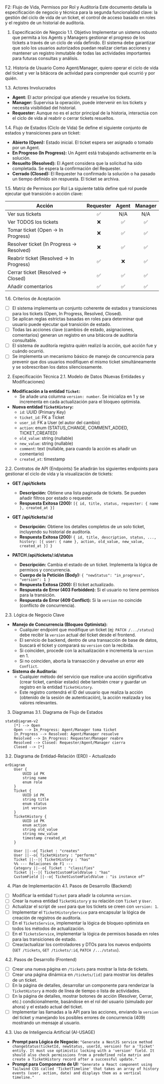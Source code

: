 F2: Flujo de Vida, Permisos por Rol y Auditoría
Este documento detalla la especificación de negocio y técnica para la segunda funcionalidad clave: la gestión del ciclo de vida de un ticket, el control de acceso basado en roles y el registro de un historial de auditoría.

1. Especificación de Negocio
1.1. Objetivo
Implementar un sistema robusto que permita a los Agents y Managers gestionar el progreso de los tickets a través de un ciclo de vida definido. El sistema debe garantizar que solo los usuarios autorizados puedan realizar ciertas acciones y mantener un registro inmutable de todas las actividades importantes para futuras consultas y análisis.

1.2. Historia de Usuario
Como Agent/Manager, quiero operar el ciclo de vida del ticket y ver la bitácora de actividad para comprender qué ocurrió y por quién.

1.3. Actores Involucrados
- **Agent:** El actor principal que atiende y resuelve los tickets.
- **Manager:** Supervisa la operación, puede intervenir en los tickets y necesita visibilidad del historial.
- **Requester:** Aunque no es el actor principal de la historia, interactúa con el ciclo de vida al reabrir o cerrar tickets resueltos.

1.4. Flujo de Estados (Ciclo de Vida)
Se define el siguiente conjunto de estados y transiciones para un ticket:
- **Abierto (Open):** Estado inicial. El ticket espera ser asignado o tomado por un Agent.
- **En Progreso (In Progress):** Un Agent está trabajando activamente en la solución.
- **Resuelto (Resolved):** El Agent considera que la solicitud ha sido completada. Se espera la confirmación del Requester.
- **Cerrado (Closed):** El Requester ha confirmado la solución o ha pasado un tiempo definido sin respuesta. El ticket se archiva.

1.5. Matriz de Permisos por Rol
La siguiente tabla define qué rol puede ejecutar qué transición o acción clave:

| Acción                                | Requester | Agent | Manager |
| ------------------------------------- | :-------: | :---: | :-----: |
| Ver sus tickets                       |     ✅    |  N/A  |   N/A   |
| Ver TODOS los tickets                 |     ❌    |   ✅  |    ✅   |
| Tomar ticket (Open -> In Progress)    |     ❌    |   ✅  |    ✅   |
| Resolver ticket (In Progress -> Resolved) | ❌    |   ✅  |    ✅   |
| Reabrir ticket (Resolved -> In Progress)  | ✅    |   ❌  |    ✅   |
| Cerrar ticket (Resolved -> Closed)    |     ✅    |   ✅  |    ✅   |
| Añadir comentarios                    |     ✅    |   ✅  |    ✅   |

1.6. Criterios de Aceptación
- [ ] El sistema implementa un conjunto coherente de estados y transiciones para los tickets (Open, In Progress, Resolved, Closed).
- [ ] Se aplican reglas estrictas basadas en roles para determinar qué usuario puede ejecutar qué transición de estado.
- [ ] Todas las acciones clave (cambios de estado, asignaciones, comentarios) generan un registro en una bitácora de auditoría consultable.
- [ ] El sistema de auditoría registra quién realizó la acción, qué acción fue y cuándo ocurrió.
- [ ] Se implementa un mecanismo básico de manejo de concurrencia para prevenir que dos usuarios modifiquen el mismo ticket simultáneamente y se sobrescriban los datos silenciosamente.

2. Especificación Técnica
2.1. Modelo de Datos (Nuevas Entidades y Modificaciones)
- **Modificación a la entidad `Ticket`:**
  - Se añade una columna `version: number`. Se inicializa en 1 y se incrementa en cada actualización para el bloqueo optimista.
- **Nueva entidad `TicketHistory`:**
  - `id`: UUID (Primary Key)
  - `ticket_id`: FK a Ticket
  - `user_id`: FK a User (el autor del cambio)
  - `action`: enum (STATUS_CHANGE, COMMENT_ADDED, TICKET_CREATED)
  - `old_value`: string (nullable)
  - `new_value`: string (nullable)
  - `comment`: text (nullable, para cuando la acción es añadir un comentario)
  - `created_at`: timestamp

2.2. Contratos de API (Endpoints)
Se añadirán los siguientes endpoints para gestionar el ciclo de vida y la visualización de tickets:

- **GET /api/tickets**
  - **Descripción:** Obtiene una lista paginada de tickets. Se pueden añadir filtros por estado o requester.
  - **Respuesta Exitosa (200):** `[{ id, title, status, requester: { name }, created_at }]`

- **GET /api/tickets/:id**
  - **Descripción:** Obtiene los detalles completos de un solo ticket, incluyendo su historial de auditoría.
  - **Respuesta Exitosa (200):** `{ id, title, description, status, ..., history: [{ user: { name }, action, old_value, new_value, created_at }] }`

- **PATCH /api/tickets/:id/status**
  - **Descripción:** Cambia el estado de un ticket. Implementa la lógica de permisos y concurrencia.
  - **Cuerpo de la Petición (Body):** `{ "newStatus": "in_progress", "version": 1 }`
  - **Respuesta Exitosa (200):** El ticket actualizado.
  - **Respuesta de Error (403 Forbidden):** Si el usuario no tiene permisos para la transición.
  - **Respuesta de Error (409 Conflict):** Si la `version` no coincide (conflicto de concurrencia).

2.3. Lógica de Negocio Clave
- **Manejo de Concurrencia (Bloqueo Optimista):**
  - Cualquier endpoint que modifique un ticket (ej: `PATCH /.../status`) debe recibir la `version` actual del ticket desde el frontend.
  - El servicio de backend, dentro de una transacción de base de datos, buscará el ticket y comparará su `version` con la recibida.
  - Si coinciden, procede con la actualización e incrementa la `version` en 1.
  - Si no coinciden, aborta la transacción y devuelve un error `409 Conflict`.
- **Sistema de Auditoría:**
  - Cualquier método del servicio que realice una acción significativa (crear ticket, cambiar estado) debe también crear y guardar un registro en la entidad `TicketHistory`.
  - Este registro contendrá el ID del usuario que realiza la acción (obtenido de la sesión de autenticación), la acción realizada y los valores relevantes.

3. Diagramas
3.1. Diagrama de Flujo de Estados

```mermaid
stateDiagram-v2
    [*] --> Open
    Open --> In_Progress: Agent/Manager toma ticket
    In_Progress --> Resolved: Agent/Manager resuelve
    Resolved --> In_Progress: Requester/Manager reabre
    Resolved --> Closed: Requester/Agent/Manager cierra
    Closed --> [*]
```

3.2. Diagrama de Entidad-Relación (ERD) - Actualizado

```mermaid
erDiagram
    User {
        UUID id PK
        string name
        enum role
    }
    Ticket {
        UUID id PK
        string title
        enum status
        int version
    }
    TicketHistory {
        UUID id PK
        enum action
        string old_value
        string new_value
        timestamp created_at
    }

    User ||--o{ Ticket : "creates"
    User ||--o{ TicketHistory : "performs"
    Ticket ||--|{ TicketHistory : "has"
    %% --- Relaciones de F1 ---
    Category ||--o{ Ticket : "classifies"
    Ticket ||--|{ TicketCustomFieldValue : "has"
    CustomField ||--o{ TicketCustomFieldValue : "is instance of"
```

4. Plan de Implementación
4.1. Pasos de Desarrollo (Backend)
- [ ] Modificar la entidad `Ticket` para añadir la columna `version`.
- [ ] Crear la nueva entidad `TicketHistory` y su relación con `Ticket` y `User`.
- [ ] Actualizar el script de `seed` para que los tickets se creen con `version: 1`.
- [ ] Implementar el `TicketHistoryService` para encapsular la lógica de creación de registros de auditoría.
- [ ] En el `TicketsService`, implementar la lógica de bloqueo optimista en todos los métodos de actualización.
- [ ] En el `TicketsService`, implementar la lógica de permisos basada en roles para las transiciones de estado.
- [ ] Crear/actualizar los controladores y DTOs para los nuevos endpoints (`GET /tickets`, `GET /tickets/:id`, `PATCH /.../status`).

4.2. Pasos de Desarrollo (Frontend)
- [ ] Crear una nueva página en `/tickets` para mostrar la lista de tickets.
- [ ] Crear una página dinámica en `/tickets/[id]` para mostrar los detalles de un ticket.
- [ ] En la página de detalles, desarrollar un componente para renderizar la `TicketHistory` a modo de línea de tiempo o lista de actividades.
- [ ] En la página de detalles, mostrar botones de acción (Resolver, Cerrar, etc.) condicionalmente, basándose en el rol del usuario (simulado por ahora) y el estado actual del ticket.
- [ ] Implementar las llamadas a la API para las acciones, enviando la `version` del ticket y manejando los posibles errores de concurrencia (409) mostrando un mensaje al usuario.

4.3. Uso de Inteligencia Artificial (AI-USAGE)
- **Prompt para Lógica de Negocio:** `"Generate a NestJS service method changeStatus(ticketId, newStatus, userId, version) for a 'Ticket' entity. It must use optimistic locking with a 'version' field. It should also check permissions from a predefined role matrix and create a TicketHistory record after a successful update."`
- **Prompt para Componente de UI:** `"Generate a React component using Tailwind CSS called 'TicketTimeline' that takes an array of history events (user, action, date) and displays them as a vertical timeline."`
